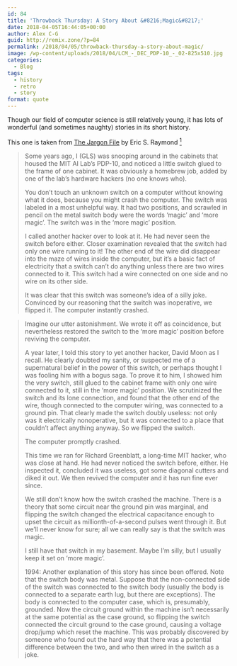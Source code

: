 ```yaml
---
id: 84
title: 'Throwback Thursday: A Story About &#8216;Magic&#8217;'
date: 2018-04-05T16:44:05+00:00
author: Alex C-G
guid: http://remix.zone/?p=84
permalink: /2018/04/05/throwback-thursday-a-story-about-magic/
image: /wp-content/uploads/2018/04/LCM_-_DEC_PDP-10_-_02-825x510.jpg
categories:
  - Blog
tags:
  - history
  - retro
  - story
format: quote
---
```

Though our field of computer science is still relatively young, it has lots of wonderful (and sometimes naughty) stories in its short history.

This one is taken from [The Jargon File](http://www.catb.org/jargon/html/index.html) by Eric S. Raymond <span id='easy-footnote-1' class='easy-footnote-margin-adjust'></span><span class='easy-footnote'><a href='http://remix.zone/2018/04/05/throwback-thursday-a-story-about-magic/#easy-footnote-bottom-1' title='Author <i><a href=&quot;http://www.catb.org/esr/writings/cathedral-bazaar/&quot;>The Cathedral and the Bazaar</a>'><sup>1</sup></a></span>

> Some years ago, I (GLS) was snooping around in the cabinets that housed the MIT AI Lab&#8217;s PDP-10, and noticed a little switch glued to the frame of one cabinet. It was obviously a homebrew job, added by one of the lab&#8217;s hardware hackers (no one knows who).
> 
> You don&#8217;t touch an unknown switch on a computer without knowing what it does, because you might crash the computer. The switch was labeled in a most unhelpful way. It had two positions, and scrawled in pencil on the metal switch body were the words ‘magic&#8217; and ‘more magic&#8217;. The switch was in the ‘more magic&#8217; position.
> 
> I called another hacker over to look at it. He had never seen the switch before either. Closer examination revealed that the switch had only one wire running to it! The other end of the wire did disappear into the maze of wires inside the computer, but it&#8217;s a basic fact of electricity that a switch can&#8217;t do anything unless there are two wires connected to it. This switch had a wire connected on one side and no wire on its other side.
> 
> It was clear that this switch was someone&#8217;s idea of a silly joke. Convinced by our reasoning that the switch was inoperative, we flipped it. The computer instantly crashed. 

<!--more-->

> Imagine our utter astonishment. We wrote it off as coincidence, but nevertheless restored the switch to the ‘more magic’ position before reviving the computer.
> 
> A year later, I told this story to yet another hacker, David Moon as I recall. He clearly doubted my sanity, or suspected me of a supernatural belief in the power of this switch, or perhaps thought I was fooling him with a bogus saga. To prove it to him, I showed him the very switch, still glued to the cabinet frame with only one wire connected to it, still in the ‘more magic’ position. We scrutinized the switch and its lone connection, and found that the other end of the wire, though connected to the computer wiring, was connected to a ground pin. That clearly made the switch doubly useless: not only was it electrically nonoperative, but it was connected to a place that couldn&#8217;t affect anything anyway. So we flipped the switch.
> 
> The computer promptly crashed.
> 
> This time we ran for Richard Greenblatt, a long-time MIT hacker, who was close at hand. He had never noticed the switch before, either. He inspected it, concluded it was useless, got some diagonal cutters and diked it out. We then revived the computer and it has run fine ever since.
> 
> We still don&#8217;t know how the switch crashed the machine. There is a theory that some circuit near the ground pin was marginal, and flipping the switch changed the electrical capacitance enough to upset the circuit as millionth-of-a-second pulses went through it. But we&#8217;ll never know for sure; all we can really say is that the switch was magic.
> 
> I still have that switch in my basement. Maybe I&#8217;m silly, but I usually keep it set on ‘more magic’.
> 
> 1994: Another explanation of this story has since been offered. Note that the switch body was metal. Suppose that the non-connected side of the switch was connected to the switch body (usually the body is connected to a separate earth lug, but there are exceptions). The body is connected to the computer case, which is, presumably, grounded. Now the circuit ground within the machine isn&#8217;t necessarily at the same potential as the case ground, so flipping the switch connected the circuit ground to the case ground, causing a voltage drop/jump which reset the machine. This was probably discovered by someone who found out the hard way that there was a potential difference between the two, and who then wired in the switch as a joke.